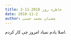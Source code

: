```yaml
---
title: خاطره روز 2018-11-2
date: 2018-11-2
author: شعبان محمد حسنی
---
```


اصلا یادم نمیاد امروز چی کار کردم.